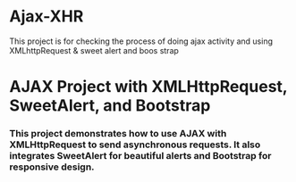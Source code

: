 # Ajax-XHR
This project is for checking the process of doing ajax activity and using XMLhttpRequest &amp; sweet alert and boos strap

# AJAX Project with XMLHttpRequest, SweetAlert, and Bootstrap
### This project demonstrates how to use AJAX with XMLHttpRequest to send asynchronous requests. It also integrates SweetAlert for beautiful alerts and Bootstrap for responsive design.
